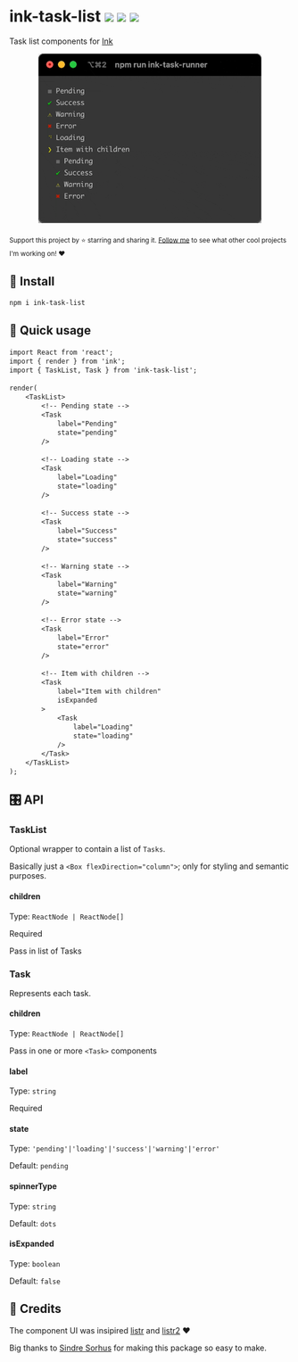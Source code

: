 # ink-task-list <a href="https://npm.im/ink-task-list"><img src="https://badgen.net/npm/v/ink-task-list"></a> <a href="https://npm.im/ink-task-list"><img src="https://badgen.net/npm/dm/ink-task-list"></a> <a href="https://packagephobia.now.sh/result?p=ink-task-list"><img src="https://packagephobia.now.sh/badge?p=ink-task-list"></a>

Task list components for [Ink](https://github.com/vadimdemedes/ink)

<p align="center">
  <img width="400" src=".github/task-list.gif">
</p>

<sub>Support this project by ⭐️ starring and sharing it. [Follow me](https://github.com/privatenumber) to see what other cool projects I'm working on! ❤️</sub>

## 🚀 Install
```sh
npm i ink-task-list
```

## 🚦 Quick usage
```tsx
import React from 'react';
import { render } from 'ink';
import { TaskList, Task } from 'ink-task-list';

render(
    <TaskList>
        <!-- Pending state -->
        <Task
            label="Pending"
            state="pending"
        />

        <!-- Loading state -->
        <Task
            label="Loading"
            state="loading"
        />

        <!-- Success state -->
        <Task
            label="Success"
            state="success"
        />

        <!-- Warning state -->
        <Task
            label="Warning"
            state="warning"
        />

        <!-- Error state -->
        <Task
            label="Error"
            state="error"
        />

        <!-- Item with children -->
        <Task
            label="Item with children"
            isExpanded
        >
            <Task
                label="Loading"
                state="loading"
            />
        </Task>
    </TaskList>
);
```

## 🎛 API

### TaskList

Optional wrapper to contain a list of `Tasks`.

Basically just a `<Box flexDirection="column">`; only for styling and semantic purposes.

#### children
Type: `ReactNode | ReactNode[]`

Required

Pass in list of Tasks

### Task

Represents each task.

#### children
Type: `ReactNode | ReactNode[]`

Pass in one or more `<Task>` components

#### label
Type: `string`

Required
#### state
Type: `'pending'|'loading'|'success'|'warning'|'error'`

Default: `pending`

#### spinnerType
Type: `string`

Default: `dots`

#### isExpanded
Type: `boolean`

Default: `false`

## 🙏 Credits
The component UI was insipired [listr](https://github.com/SamVerschueren/listr) and [listr2](https://github.com/cenk1cenk2/listr2) ❤️

Big thanks to [Sindre Sorhus](https://github.com/sindresorhus) for making this package so easy to make.
